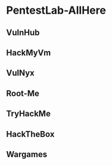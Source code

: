 # PentestLab-AllHere

## VulnHub

## HackMyVm

## VulNyx

## Root-Me

## TryHackMe

## HackTheBox

## Wargames
